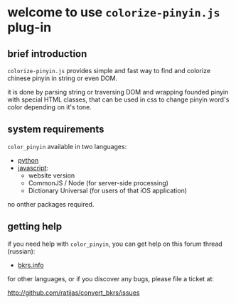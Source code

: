 welcome to use `colorize-pinyin.js` plug-in
===========================================

brief introduction
------------------
`colorize-pinyin.js` provides simple and fast way to find and colorize
chinese pinyin in string or even DOM.

it is done by parsing string or traversing DOM and wrapping founded pinyin with
special HTML classes, that can be used in css to change pinyin word's color
depending on it's tone.

system requirements
-------------------
`color_pinyin` available in two languages:

  - [python](https://github.com/ratijas/colorize_pinyin)
  - [javascript](https://github.com/ratijas/colorize-pinyin):
      - website version
      - CommonJS / Node (for server-side processing)
      - Dictionary Universal (for users of that iOS application)

no onther packages required.

getting help
------------
if you need help with `color_pinyin`, you can get help on this forum thread (russian):
  - [bkrs.info](http://bkrs.info/taolun/thread-1123-lastpost.html)

for other languages, or if you discover any bugs, please file a ticket at:

  <http://github.com/ratijas/convert_bkrs/issues>

